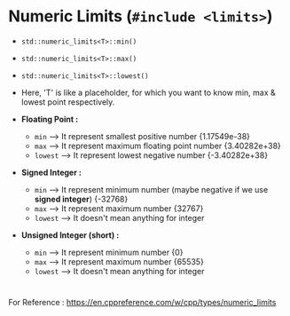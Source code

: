 # Numeric Limits (`#include <limits>`)

 * `std::numeric_limits<T>::min()`
 * `std::numeric_limits<T>::max()`
 * `std::numeric_limits<T>::lowest()`
 * Here, 'T' is like a placeholder, for which you want to know min, max & lowest point respectively.

 * **Floating Point :**
   * `min` --> It represent smallest positive number {1.17549e-38}
   * `max` --> It represent maximum floating point number {3.40282e+38}
   * `lowest` --> It represent lowest negative number {-3.40282e+38}

 * **Signed Integer :**
   * `min` --> It represent minimum number (maybe negative if we use **signed integer**) {-32768}
   * `max` --> It represent maximum number {32767}
   * `lowest` --> It doesn't mean anything for integer

 * **Unsigned Integer (short) :**
   * `min` --> It represent minimum number {0}
   * `max` --> It represent maximum number {65535}
   * `lowest` --> It doesn't mean anything for integer

#

For Reference : https://en.cppreference.com/w/cpp/types/numeric_limits